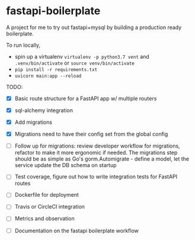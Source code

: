 # fastapi-boilerplate 

A project for me to try out fastapi+mysql by building a production ready boilerplate.

To run locally, 
- spin up a virtualenv `virtualenv -p python3.7 vent` and `.venv/bin/activate` or `source venv/bin/activate`
- `pip install -r requirements.txt`
- `uvicorn main:app --reload`

TODO: 
- [x] Basic route structure for a FastAPI app w/ multiple routers
- [x] sql-alchemy integration
- [x] Add migrations
- [x] Migrations need to have their config set from the global config
- [ ] Follow up for migrations: review developer workflow for migrations, refactor to make it more ergonomic if needed. 
      The migrations step should be as simple as Go's gorm.Automigrate - define a model, 
      let the service update the DB schema on startup
- [ ] Test coverage, figure out how to write integration tests for FastAPI routes
- [ ] Dockerfile for deployment
- [ ] Travis or CircleCI integration
- [ ] Metrics and observation
- [ ] Documentation on the fastapi boilerplate workflow

 
